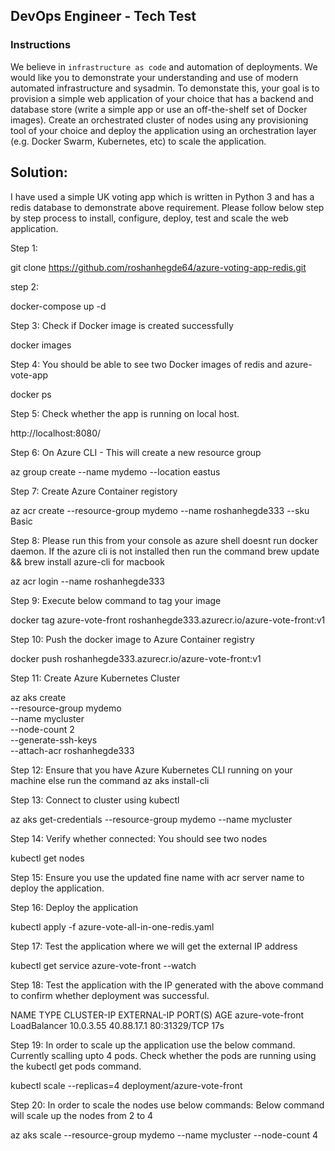 ## DevOps Engineer - Tech Test

### Instructions

We believe in `infrastructure as code` and automation of deployments.  We would like you to demonstrate your understanding and use of modern automated infrastructure and sysadmin. To demonstate this, your goal is to provision a simple web application of your choice that has a backend and database store (write a simple app or use an off-the-shelf set of Docker images).  Create an orchestrated cluster of nodes using any provisioning tool of your choice and deploy the application using an orchestration layer (e.g. Docker Swarm, Kubernetes, etc) to scale the application.  

## Solution:

I have used a simple UK voting app which is written in Python 3 and has a redis database to demonstrate above requirement. Please follow below step by step process to install, configure, deploy, test and scale the web application. 

Step 1: 

git clone https://github.com/roshanhegde64/azure-voting-app-redis.git

step 2:

docker-compose up -d

Step 3: Check if Docker image is created successfully

docker images

Step 4: You should be able to see two Docker images of redis and azure-vote-app

docker ps

Step 5: Check whether the app is running on local host.

http://localhost:8080/

Step 6: On Azure CLI - This will create a new resource group

az group create --name mydemo --location eastus

Step 7: Create Azure Container registory

az acr create --resource-group mydemo --name roshanhegde333 --sku Basic

Step 8: Please run this from your console as azure shell doesnt run docker daemon. If the azure cli is not installed then run the command brew update && brew install azure-cli for macbook

az acr login --name roshanhegde333

Step 9: Execute below command to tag your image

docker tag azure-vote-front roshanhegde333.azurecr.io/azure-vote-front:v1

Step 10: Push the docker image to Azure Container registry

docker push roshanhegde333.azurecr.io/azure-vote-front:v1

Step 11: Create Azure Kubernetes Cluster

az aks create \
    --resource-group mydemo \
    --name mycluster \
    --node-count 2 \
    --generate-ssh-keys \
    --attach-acr roshanhegde333
	
Step 12: Ensure that you have Azure Kubernetes CLI running on your machine else run the command az aks install-cli

Step 13: Connect to cluster using kubectl

az aks get-credentials --resource-group mydemo --name mycluster

Step 14: Verify whether connected: You should see two nodes 

kubectl get nodes

Step 15: Ensure you use the updated fine name with acr server name to deploy the application.

Step 16: Deploy the application 

kubectl apply -f azure-vote-all-in-one-redis.yaml

Step 17: Test the application where we will get the external IP address 

kubectl get service azure-vote-front --watch

Step 18: Test the application with the IP generated with the above command to confirm whether deployment was successful.


NAME               TYPE           CLUSTER-IP   EXTERNAL-IP   PORT(S)        AGE
azure-vote-front   LoadBalancer   10.0.3.55    40.88.17.1    80:31329/TCP   17s

Step 19: In order to scale up the application use the below command. Currently scalling upto 4 pods. Check whether the pods are running using the kubectl get pods command.

kubectl scale --replicas=4 deployment/azure-vote-front

Step 20: In order to scale the nodes use below commands: Below command will scale up the nodes from 2 to 4


az aks scale --resource-group mydemo --name mycluster --node-count 4












